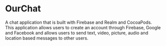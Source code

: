 # OurChat
A chat application that is built with Firebase and Realm and CocoaPods. This application allows users to create an account through Firebase, Google and Facebook and allows users to 
send text, video, picture, audio and location based messages to other users.  


